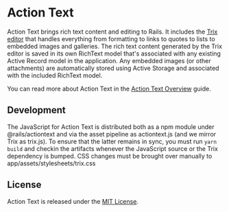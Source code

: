 # Action Text

Action Text brings rich text content and editing to Rails. It includes the [Trix editor](https://trix-editor.org) that handles everything from formatting to links to quotes to lists to embedded images and galleries. The rich text content generated by the Trix editor is saved in its own RichText model that's associated with any existing Active Record model in the application. Any embedded images (or other attachments) are automatically stored using Active Storage and associated with the included RichText model.

You can read more about Action Text in the [Action Text Overview](https://guides.rubyonrails.org/action_text_overview.html) guide.

## Development

The JavaScript for Action Text is distributed both as a npm module under @rails/actiontext and via the asset pipeline as actiontext.js (and we mirror Trix as trix.js). To ensure that the latter remains in sync, you must run `yarn build` and checkin the artifacts whenever the JavaScript source or the Trix dependency is bumped. CSS changes must be brought over manually to app/assets/stylesheets/trix.css

## License

Action Text is released under the [MIT License](https://opensource.org/licenses/MIT).
